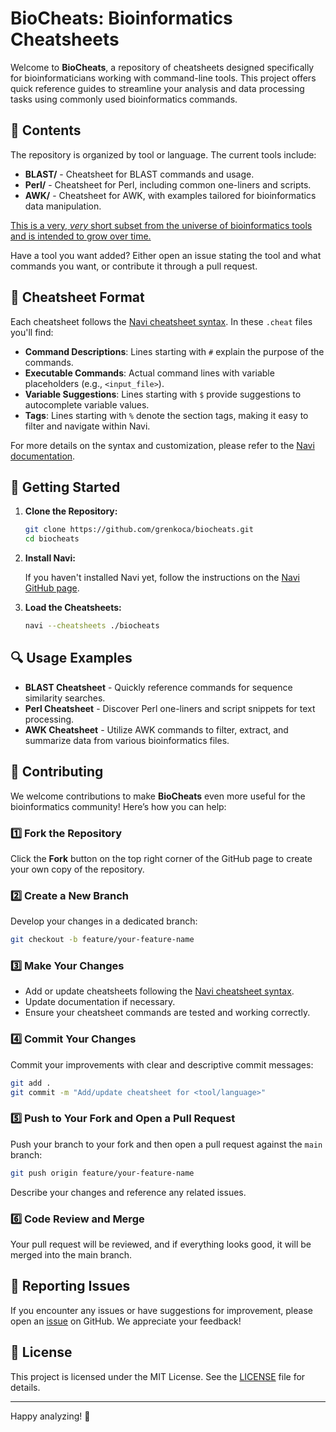 # BioCheats: Bioinformatics Cheatsheets

Welcome to **BioCheats**, a repository of cheatsheets designed specifically for bioinformaticians working with command-line tools. This project offers quick reference guides to streamline your analysis and data processing tasks using commonly used bioinformatics commands.

## 📂 Contents

The repository is organized by tool or language. The current tools include:

- **BLAST/** - Cheatsheet for BLAST commands and usage.
- **Perl/** - Cheatsheet for Perl, including common one-liners and scripts.
- **AWK/** - Cheatsheet for AWK, with examples tailored for bioinformatics data manipulation.

<ins>This is a very, *very* short subset from the universe of bioinformatics tools and is intended to grow over time.</ins>

Have a tool you want added? Either open an issue stating the tool and what commands you want, or contribute it through a pull request. 

## 📝 Cheatsheet Format

Each cheatsheet follows the [Navi cheatsheet syntax](https://github.com/denisidoro/navi). In these `.cheat` files you'll find:

- **Command Descriptions**: Lines starting with `#` explain the purpose of the commands.
- **Executable Commands**: Actual command lines with variable placeholders (e.g., `<input_file>`).
- **Variable Suggestions**: Lines starting with `$` provide suggestions to autocomplete variable values.
- **Tags**: Lines starting with `%` denote the section tags, making it easy to filter and navigate within Navi.

For more details on the syntax and customization, please refer to the [Navi documentation](https://github.com/denisidoro/navi).

## 🚀 Getting Started

1. **Clone the Repository:**

   ```bash
   git clone https://github.com/grenkoca/biocheats.git
   cd biocheats
   ```

2. **Install Navi:**

   If you haven't installed Navi yet, follow the instructions on the [Navi GitHub page](https://github.com/denisidoro/navi).

3. **Load the Cheatsheets:**

   ```bash
   navi --cheatsheets ./biocheats
   ```

## 🔍 Usage Examples

- **BLAST Cheatsheet** - Quickly reference commands for sequence similarity searches.
- **Perl Cheatsheet** - Discover Perl one-liners and script snippets for text processing.
- **AWK Cheatsheet** - Utilize AWK commands to filter, extract, and summarize data from various bioinformatics files.

## 🤝 Contributing

We welcome contributions to make **BioCheats** even more useful for the bioinformatics community! Here’s how you can help:

### 1️⃣ Fork the Repository
Click the **Fork** button on the top right corner of the GitHub page to create your own copy of the repository.

### 2️⃣ Create a New Branch
Develop your changes in a dedicated branch:
```bash
git checkout -b feature/your-feature-name
```

### 3️⃣ Make Your Changes
- Add or update cheatsheets following the [Navi cheatsheet syntax](https://github.com/denisidoro/navi).
- Update documentation if necessary.
- Ensure your cheatsheet commands are tested and working correctly.

### 4️⃣ Commit Your Changes
Commit your improvements with clear and descriptive commit messages:
```bash
git add .
git commit -m "Add/update cheatsheet for <tool/language>"
```

### 5️⃣ Push to Your Fork and Open a Pull Request
Push your branch to your fork and then open a pull request against the `main` branch:
```bash
git push origin feature/your-feature-name
```
Describe your changes and reference any related issues.

### 6️⃣ Code Review and Merge
Your pull request will be reviewed, and if everything looks good, it will be merged into the main branch.

## 🐛 Reporting Issues

If you encounter any issues or have suggestions for improvement, please open an [issue](https://github.com/grenkoca/biocheats/issues) on GitHub. We appreciate your feedback!

## 📜 License

This project is licensed under the MIT License. See the [LICENSE](LICENSE) file for details.

---

Happy analyzing! 🎉


